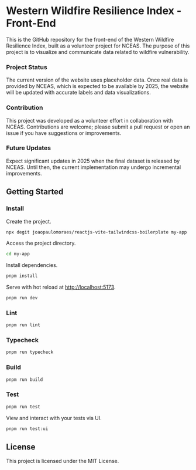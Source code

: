 # Western Wildfire Resilience Index - Front-End

This is the GitHub repository for the front-end of the Western Wildfire Resilience Index, built as a volunteer project for NCEAS. The purpose of this project is to visualize and communicate data related to wildfire vulnerability.

### Project Status

The current version of the website uses placeholder data. Once real data is provided by NCEAS, which is expected to be available by 2025, the website will be updated with accurate labels and data visualizations.

### Contribution

This project was developed as a volunteer effort in collaboration with NCEAS. Contributions are welcome; please submit a pull request or open an issue if you have suggestions or improvements.

### Future Updates

Expect significant updates in 2025 when the final dataset is released by NCEAS. Until then, the current implementation may undergo incremental improvements.

## Getting Started

### Install

Create the project.

```bash
npx degit joaopaulomoraes/reactjs-vite-tailwindcss-boilerplate my-app
```

Access the project directory.

```bash
cd my-app
```

Install dependencies.

```bash
pnpm install
```

Serve with hot reload at <http://localhost:5173>.

```bash
pnpm run dev
```

### Lint

```bash
pnpm run lint
```

### Typecheck

```bash
pnpm run typecheck
```

### Build

```bash
pnpm run build
```

### Test

```bash
pnpm run test
```

View and interact with your tests via UI.

```bash
pnpm run test:ui
```

## License

This project is licensed under the MIT License.

